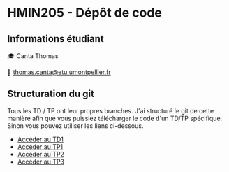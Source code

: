 # HMIN205 - Dépôt de code

## Informations étudiant

:mortar_board: Canta Thomas

:email: thomas.canta@etu.umontpellier.fr

## Structuration du git

Tous les TD / TP ont leur propres branches. J'ai structuré le git de cette manière afin que vous puissiez télécharger le code d'un TD/TP spécifique. Sinon vous pouvez utiliser les liens ci-dessous.

* [Accéder au TD1](https://github.com/DocAmaroo/HMIN205/tree/TD1)
* [Accéder au TP1](https://github.com/DocAmaroo/HMIN205/tree/TP1)
* [Accéder au TP2](https://github.com/DocAmaroo/HMIN205/tree/TP2)
* [Accéder au TP3](https://github.com/DocAmaroo/HMIN205/tree/TP3)